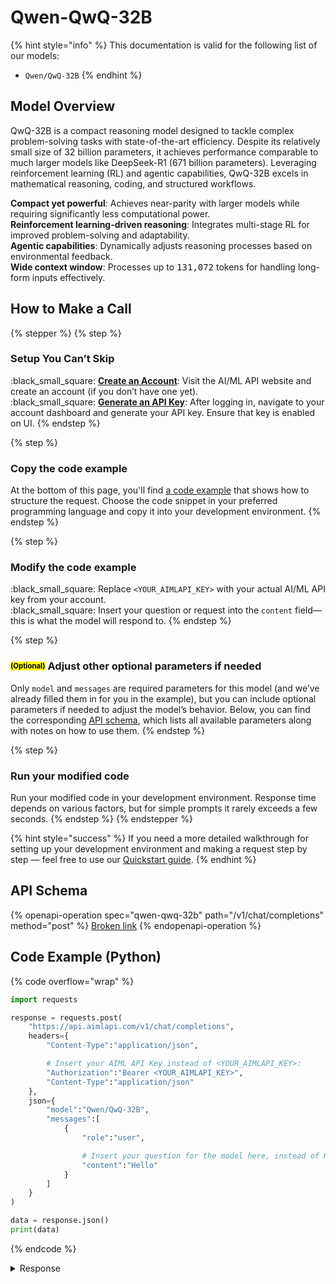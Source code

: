 # Qwen-QwQ-32B

{% hint style="info" %}
This documentation is valid for the following list of our models:

* `Qwen/QwQ-32B`
{% endhint %}

## Model Overview

QwQ-32B is a compact reasoning model designed to tackle complex problem-solving tasks with state-of-the-art efficiency. Despite its relatively small size of 32 billion parameters, it achieves performance comparable to much larger models like DeepSeek-R1 (671 billion parameters). Leveraging reinforcement learning (RL) and agentic capabilities, QwQ-32B excels in mathematical reasoning, coding, and structured workflows.

**Compact yet powerful**: Achieves near-parity with larger models while requiring significantly less computational power.\
**Reinforcement learning-driven reasoning**: Integrates multi-stage RL for improved problem-solving and adaptability.\
**Agentic capabilities**: Dynamically adjusts reasoning processes based on environmental feedback.\
**Wide context window**: Processes up to <kbd>131,072</kbd> tokens for handling long-form inputs effectively.

## How to Make a Call

{% stepper %}
{% step %}
### Setup You Can’t Skip&#x20;

:black\_small\_square:  [**Create an Account**](https://aimlapi.com/app/sign-up): Visit the AI/ML API website and create an account (if you don’t have one yet).\
:black\_small\_square:  [**Generate an API Key**](https://aimlapi.com/app/keys): After logging in, navigate to your account dashboard and generate your API key. Ensure that key is enabled on UI.
{% endstep %}

{% step %}
### Copy the code example

At the bottom of this page, you'll find [a code example](qwen-qwq-32b.md#code-example-python) that shows how to structure the request. Choose the code snippet in your preferred programming language and copy it into your development environment.
{% endstep %}

{% step %}
### Modify the code example

:black\_small\_square:  Replace `<YOUR_AIMLAPI_KEY>` with your actual AI/ML API key from your account.\
:black\_small\_square:  Insert your question or request into the `content` field—this is what the model will respond to.
{% endstep %}

{% step %}
### <sup><sub><mark style="background-color:yellow;">(Optional)<mark style="background-color:yellow;"><sub></sup> Adjust other optional parameters if needed

Only `model` and `messages` are required parameters for this model (and we’ve already filled them in for you in the example), but you can include optional parameters if needed to adjust the model’s behavior. Below, you can find the corresponding [API schema](qwen-qwq-32b.md#api-schema), which lists all available parameters along with notes on how to use them.
{% endstep %}

{% step %}
### Run your modified code

Run your modified code in your development environment. Response time depends on various factors, but for simple prompts it rarely exceeds a few seconds.
{% endstep %}
{% endstepper %}

{% hint style="success" %}
If you need a more detailed walkthrough for setting up your development environment and making a request step by step — feel free to use our [Quickstart guide](../../../quickstart/setting-up.md).
{% endhint %}

## API Schema

{% openapi-operation spec="qwen-qwq-32b" path="/v1/chat/completions" method="post" %}
[Broken link](broken-reference)
{% endopenapi-operation %}

## Code Example (Python)

{% code overflow="wrap" %}
```python
import requests

response = requests.post(
    "https://api.aimlapi.com/v1/chat/completions",
    headers={
        "Content-Type":"application/json", 

        # Insert your AIML API Key instead of <YOUR_AIMLAPI_KEY>:
        "Authorization":"Bearer <YOUR_AIMLAPI_KEY>",
        "Content-Type":"application/json"
    },
    json={
        "model":"Qwen/QwQ-32B",
        "messages":[
            {
                "role":"user",

                # Insert your question for the model here, instead of Hello:
                "content":"Hello"
            }
        ]
    }
)

data = response.json()
print(data)
```
{% endcode %}

<details>

<summary>Response</summary>

{% code overflow="wrap" %}
```json5
{'id': 'npK8kgb-2j9zxn-92d49c21a9f9302c', 'object': 'chat.completion', 'choices': [{'index': 0, 'finish_reason': 'stop', 'logprobs': None, 'message': {'role': 'assistant', 'content': '<think>\nOkay, the user said "Hello". I should respond politely. Let me think of a friendly greeting. Maybe "Hello! How can I assist you today?" That sounds good. It\'s welcoming and opens the door for them to ask for help. I\'ll go with that.\n</think>\n\nHello! How can I assist you today?', 'tool_calls': []}}], 'created': 1744145142, 'model': 'Qwen/QwQ-32B', 'usage': {'prompt_tokens': 25, 'completion_tokens': 88, 'total_tokens': 113}}
```
{% endcode %}

</details>
